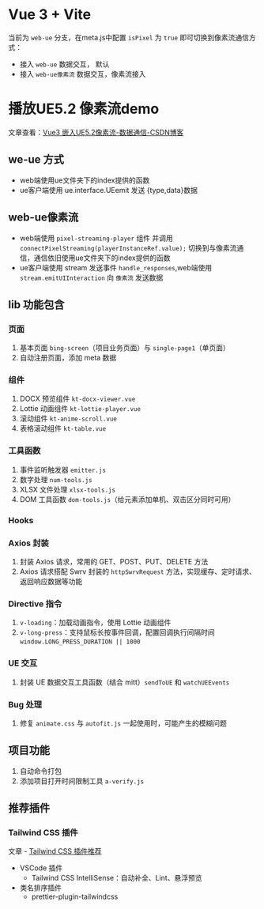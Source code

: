 # Vue 3 + Vite
当前为 `web-ue` 分支，在meta.js中配置 `isPixel` 为 `true` 即可切换到像素流通信方式：
- 接入 `web-ue` 数据交互， 默认
- 接入 `web-ue像素流` 数据交互，像素流接入

# 播放UE5.2 像素流demo

文章查看：[Vue3 嵌入UE5.2像素流-数据通信-CSDN博客](https://blog.csdn.net/qq_39593914/article/details/143430069)


## we-ue 方式 
- web端使用ue文件夹下的index提供的函数
- ue客户端使用 ue.interface.UEemit 发送 {type,data}数据


## web-ue像素流
- web端使用 `pixel-streaming-player` 组件 并调用 `connectPixelStreaming(playerInstanceRef.value);` 切换到与像素流通信，通信依旧使用ue文件夹下的index提供的函数
- ue客户端使用 stream 发送事件 `handle_responses`,web端使用 `stream.emitUIInteraction` 向 `像素流` 发送数据


## lib 功能包含

### 页面
1. 基本页面 `bing-screen`（项目业务页面）与 `single-page1`（单页面）
2. 自动注册页面，添加 meta 数据

### 组件
1. DOCX 预览组件 `kt-docx-viewer.vue`
2. Lottie 动画组件 `kt-lottie-player.vue`
3. 滚动组件 `kt-anime-scroll.vue`
4. 表格滚动组件 `kt-table.vue`

### 工具函数
1. 事件监听触发器 `emitter.js`
2. 数字处理 `num-tools.js`
3. XLSX 文件处理 `xlsx-tools.js`
4. DOM 工具函数 `dom-tools.js`（给元素添加单机、双击区分同时可用）

### Hooks

### Axios 封装
1. 封装 Axios 请求，常用的 GET、POST、PUT、DELETE 方法
2. Axios 请求搭配 Swrv 封装的 `httpSwrvRequest` 方法，实现缓存、定时请求、返回响应数据等功能

### Directive 指令
1. `v-loading`：加载动画指令，使用 Lottie 动画组件
2. `v-long-press`：支持鼠标长按事件回调，配置回调执行间隔时间 `window.LONG_PRESS_DURATION || 1000`

### UE 交互
1. 封装 UE 数据交互工具函数（结合 mitt）`sendToUE` 和 `watchUEEvents`

### Bug 处理
1. 修复 `animate.css` 与 `autofit.js` 一起使用时，可能产生的模糊问题

## 项目功能
1. 自动命令打包
2. 添加项目打开时间限制工具 `a-verify.js`

## 推荐插件

### Tailwind CSS 插件
文章 - [Tailwind CSS 插件推荐](https://juejin.cn/post/7387611028988002314?searchId=20240725231752E6F38C3E63EC911596A6#heading-19)
- VSCode 插件
  - Tailwind CSS IntelliSense：自动补全、Lint、悬浮预览
- 类名排序插件
  - prettier-plugin-tailwindcss
